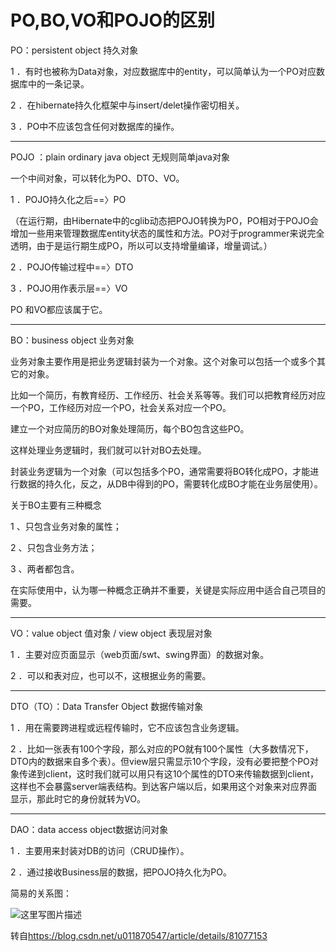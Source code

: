 # PO,BO,VO和POJO的区别

PO：persistent object 持久对象

1 ．有时也被称为Data对象，对应数据库中的entity，可以简单认为一个PO对应数据库中的一条记录。

2 ．在hibernate持久化框架中与insert/delet操作密切相关。

3 ．PO中不应该包含任何对数据库的操作。

------

POJO ：plain ordinary java object 无规则简单java对象

一个中间对象，可以转化为PO、DTO、VO。

1 ．POJO持久化之后==〉PO

（在运行期，由Hibernate中的cglib动态把POJO转换为PO，PO相对于POJO会增加一些用来管理数据库entity状态的属性和方法。PO对于programmer来说完全透明，由于是运行期生成PO，所以可以支持增量编译，增量调试。）

2 ．POJO传输过程中==〉DTO

3 ．POJO用作表示层==〉VO

PO 和VO都应该属于它。

------

BO：business object 业务对象

业务对象主要作用是把业务逻辑封装为一个对象。这个对象可以包括一个或多个其它的对象。

比如一个简历，有教育经历、工作经历、社会关系等等。我们可以把教育经历对应一个PO，工作经历对应一个PO，社会关系对应一个PO。

建立一个对应简历的BO对象处理简历，每个BO包含这些PO。

这样处理业务逻辑时，我们就可以针对BO去处理。

封装业务逻辑为一个对象（可以包括多个PO，通常需要将BO转化成PO，才能进行数据的持久化，反之，从DB中得到的PO，需要转化成BO才能在业务层使用）。

关于BO主要有三种概念

1 、只包含业务对象的属性；

2 、只包含业务方法；

3 、两者都包含。

在实际使用中，认为哪一种概念正确并不重要，关键是实际应用中适合自己项目的需要。

------

VO：value object 值对象 / view object 表现层对象

1 ．主要对应页面显示（web页面/swt、swing界面）的数据对象。

2 ．可以和表对应，也可以不，这根据业务的需要。

------

DTO（TO）：Data Transfer Object 数据传输对象

1 ．用在需要跨进程或远程传输时，它不应该包含业务逻辑。

2 ．比如一张表有100个字段，那么对应的PO就有100个属性（大多数情况下，DTO内的数据来自多个表）。但view层只需显示10个字段，没有必要把整个PO对象传递到client，这时我们就可以用只有这10个属性的DTO来传输数据到client，这样也不会暴露server端表结构。到达客户端以后，如果用这个对象来对应界面显示，那此时它的身份就转为VO。

------

DAO：data access object数据访问对象

1 ．主要用来封装对DB的访问（CRUD操作）。

2 ．通过接收Business层的数据，把POJO持久化为PO。

简易的关系图：

![这里写图片描述](https://img-blog.csdn.net/20180717104224284?watermark/2/text/aHR0cHM6Ly9ibG9nLmNzZG4ubmV0L3UwMTE4NzA1NDc=/font/5a6L5L2T/fontsize/400/fill/I0JBQkFCMA==/dissolve/70)





转自<https://blog.csdn.net/u011870547/article/details/81077153>

